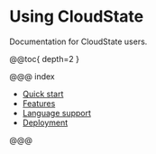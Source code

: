# Using CloudState

Documentation for CloudState users.

@@toc{ depth=2 }

@@@ index

* [Quick start](quickstart.md)
* [Features](features/index.md)
* [Language support](lang/index.md)
* [Deployment](deployment/index.md)

@@@
